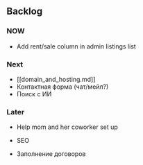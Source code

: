 ## Backlog


### NOW

- Add rent/sale column in admin listings list


### Next

- [[domain_and_hosting.md]]
- Контактная форма (чат/мейл?)
- Поиск с ИИ

### Later

- Help mom and her coworker set up
- SEO

- Заполнение договоров